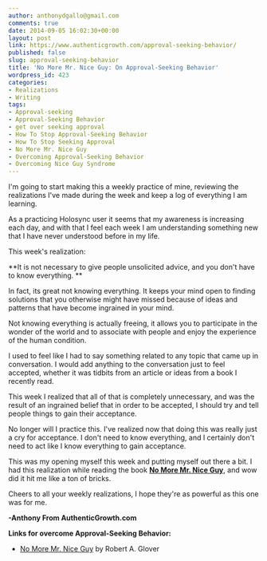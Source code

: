 ```yaml
---
author: anthonydgallo@gmail.com
comments: true
date: 2014-09-05 16:02:30+00:00
layout: post
link: https://www.authenticgrowth.com/approval-seeking-behavior/
published: false
slug: approval-seeking-behavior
title: 'No More Mr. Nice Guy: On Approval-Seeking Behavior'
wordpress_id: 423
categories:
- Realizations
- Writing
tags:
- Approval-seeking
- Approval-Seeking Behavior
- get over seeking approval
- How To Stop Approval-Seeking Behavior
- How To Stop Seeking Approval
- No More Mr. Nice Guy
- Overcoming Approval-Seeking Behavior
- Overcoming Nice Guy Syndrome
---
```


I'm going to start making this a weekly practice of mine, reviewing the realizations I've made during the week and keep a log of everything I am learning.

As a practicing Holosync user it seems that my awareness is increasing each day, and with that I feel each week I am understanding something new that I have never understood before in my life.

This week's realization:

**It is not necessary to give people unsolicited advice, and you don't have to know everything. **

In fact, its great not knowing everything. It keeps your mind open to finding solutions that you otherwise might have missed because of ideas and patterns that have become ingrained in your mind.

Not knowing everything is actually freeing, it allows you to participate in the wonder of the world and to associate with people and enjoy the experience of the human condition.

I used to feel like I had to say something related to any topic that came up in conversation. I would add anything to the conversation just to feel accepted, whether it was tidbits from an article or ideas from a book I recently read.

This week I realized that all of that is completely unnecessary, and was the result of an ingrained belief that in order to be accepted, I should try and tell people things to gain their acceptance.

No longer will I practice this. I've realized now that doing this was really just a cry for acceptance. I don't need to know everything, and I certainly don't need to act like I know everything to gain acceptance.

This was my opening myself this week and putting myself out there a bit. I had this realization while reading the book **[No More Mr. Nice Guy](http://www.amazon.com/gp/product/0762415339/ref=as_li_tl?ie=UTF8&camp=1789&creative=9325&creativeASIN=0762415339&linkCode=as2&tag=escapicom-20&linkId=HZCCBN72ZYWLWJVD)**, and wow did it hit me like a ton of bricks.

Cheers to all your weekly realizations, I hope they're as powerful as this one was for me.

**-Anthony From AuthenticGrowth.com**

**Links for overcome Approval-Seeking Behavior:**



 	
  * [No More Mr. Nice Guy](http://www.amazon.com/gp/product/0762415339/ref=as_li_tl?ie=UTF8&camp=1789&creative=9325&creativeASIN=0762415339&linkCode=as2&tag=escapicom-20&linkId=HZCCBN72ZYWLWJVD) by Robert A. Glover



